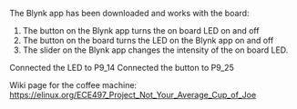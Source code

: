 The Blynk app has been downloaded and works with the board:
1. The button on the Blynk app turns the on board LED on and off
2. The button on the board turns the LED on the Blynk app on and off
3. The slider on the Blynk app changes the intensity of the on board LED.

Connected the LED to P9_14
Connected the button to P9_25

Wiki page for the coffee machine:
https://elinux.org/ECE497_Project_Not_Your_Average_Cup_of_Joe